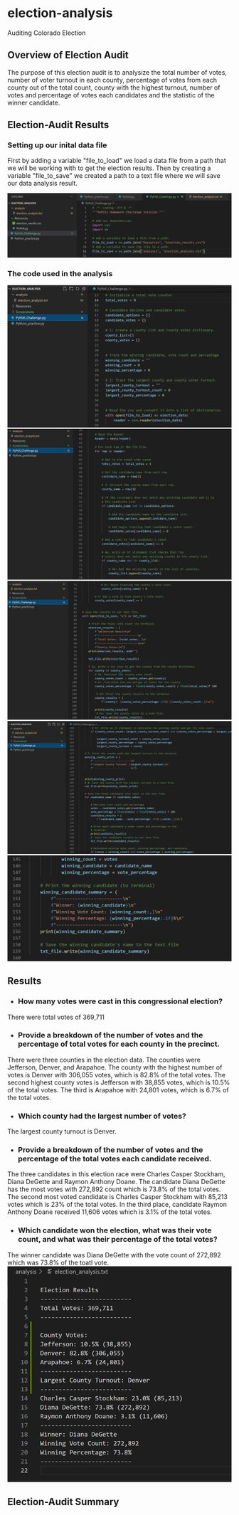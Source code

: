 # election-analysis
Auditing Colorado Election
## Overview of Election Audit
The purpose of this election audit is to analysize the total number of votes, number of voter turnout in each county, percentage of votes from each county out of the total count, county with the highest turnout, number of votes and percentage of votes each candidates and the statistic of the winner candidate. 
## Election-Audit Results
### Setting up our inital data file 
First by adding a variable "file_to_load" we load a data file from a path that we will be working with to get the election results. Then by creating a variable "file_to_save" we created a path to a text file where we will save our data analysis result. 

![file_to_load](Screenshots/file_to_load.png)

### The code used in the analysis
![13-39](Screenshots/13-39.png)
![39-74](Screenshots/39-74.png)
![75-109](Screenshots/75-109.png)
![110-144](Screenshots/110-144.png)
![144-160](Screenshots/144-160.png)

## Results
* ### How many votes were cast in this congressional election?

There were total votes of 369,711

* ### Provide a breakdown of the number of votes and the percentage of total votes for each county in the precinct.

There were three counties in the election data. The counties were Jefferson, Denver, and Arapahoe. The county with the highest number of votes is Denver with 306,055 votes, which is 82.8% of the total votes. The second highest county votes is Jefferson with 38,855 votes, which is 10.5% of the total votes. The third is Arapahoe with 24,801 votes, which is 6.7% of the total votes.

* ### Which county had the largest number of votes?

The largest county turnout is Denver.

* ### Provide a breakdown of the number of votes and the percentage of the total votes each candidate received.

The three candidates in this election race were Charles Casper Stockham, Diana DeGette and Raymon Anthony Doane. The candidate Diana DeGette has the most votes with 272,892 count which is 73.8% of the total votes. The second most voted candidate is Charles Casper Stockham with 85,213 votes which is 23% of the total votes. In the third place, candidate Raymon Anthony Doane received 11,606 votes which is 3.1% of the total votes.

* ### Which candidate won the election, what was their vote count, and what was their percentage of the total votes?

The winner candidate was Diana DeGette with the vote count of 272,892 which was 73.8% of the toatl vote. 
![election_analysis_text_file](Screenshots/election_analysis_text_file.png)

## Election-Audit Summary







